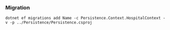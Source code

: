 ### Migration
`dotnet ef migrations add Name -c Persistence.Context.HospitalContext -v -p ../Persistence/Persistence.csproj`
